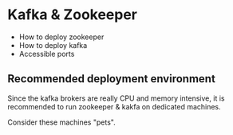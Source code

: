 <!-- don't edit here, its from https://@github.com/arangodb/arangosync.git / doc-integration/Manual/ -->
# Kafka & Zookeeper 

- How to deploy zookeeper 
- How to deploy kafka 
- Accessible ports

## Recommended deployment environment

Since the kafka brokers are really CPU and memory intensive,
it is recommended to run zookeeper & kakfa on dedicated machines.

Consider these machines "pets".
